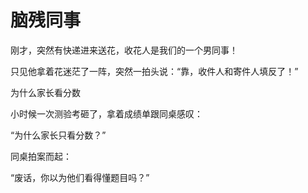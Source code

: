 # 脑残同事

刚才，突然有快递进来送花，收花人是我们的一个男同事！ 

只见他拿着花迷茫了一阵，突然一拍头说：“靠，收件人和寄件人填反了！” 

为什么家长看分数 

小时候一次测验考砸了，拿着成绩单跟同桌感叹： 

“为什么家长只看分数？” 

同桌拍案而起： 

“废话，你以为他们看得懂题目吗？”